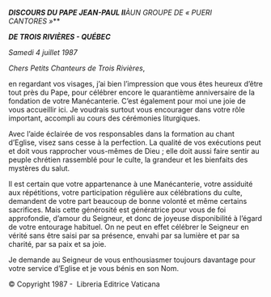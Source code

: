 ***DISCOURS DU PAPE JEAN-PAUL II**À**UN GROUPE DE « PUERI CANTORES »***

***DE TROIS RIVIÈRES - QUÉBEC***

*Samedi 4 juillet 1987*

*Chers Petits Chanteurs de Trois Rivières*,

en regardant vos visages, j’ai bien l’impression que vous êtes heureux d’être tout près du Pape, pour célébrer encore le quarantième anniversaire de la fondation de votre Manécanterie. C’est également pour moi une joie de vous accueillir ici. Je voudrais surtout vous encourager dans votre rôle important, accompli au cours des cérémonies liturgiques.

Avec l’aide éclairée de vos responsables dans la formation au chant d’Eglise, visez sans cesse à la perfection. La qualité de vos exécutions peut et doit vous rapprocher vous-mêmes de Dieu ; elle doit aussi faire sentir au peuple chrétien rassemblé pour le culte, la grandeur et les bienfaits des mystères du salut.

Il est certain que votre appartenance à une Manécanterie, votre assiduité aux répétitions, votre participation régulière aux célébrations du culte, demandent de votre part beaucoup de bonne volonté et même certains sacrifices. Mais cette générosité est génératrice pour vous de foi approfondie, d’amour du Seigneur, et donc de joyeuse disponibilité à l’égard de votre entourage habituel. On ne peut en effet célébrer le Seigneur en vérité sans être saisi par sa présence, envahi par sa lumière et par sa charité, par sa paix et sa joie.

Je demande au Seigneur de vous enthousiasmer toujours davantage pour votre service d’Eglise et je vous bénis en son Nom.

© Copyright 1987 -  Libreria Editrice Vaticana
